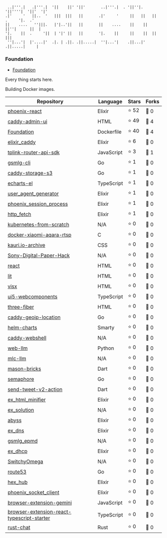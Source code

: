 ```
 ..|'''.|   .|'''.|  '||    ||' '||'       ..|'''.|  . '||''|.   '||''''|  '||'  '|'
.|'     '   ||..  '   |||  |||   ||       .|'     '     ||   ||   ||  .     '|.  .'
||    ....   ''|||.   |'|..'||   ||       ||    ....    ||    ||  ||''|      ||  |
'|.    ||  .     '||  | '|' ||   ||       '|.    ||     ||    ||  ||          |||
 ''|...'|  |'....|'  .|. | .||. .||.....|  ''|...'|    .||...|'  .||.....|     |

```

### Foundation

- [Foundation](https://github.com/gsmlg-dev/Foundation)

Every thing starts here.

Building Docker images.

<!--START_SECTION:repositories-->
| Repository | Language | Stars | Forks |
|---|---|---|---|
| [phoenix-react](https://github.com/gsmlg-dev/phoenix-react) | Elixir | ⭐️ 52 | 🍴 0 |
| [caddy-admin-ui](https://github.com/gsmlg-dev/caddy-admin-ui) | HTML | ⭐️ 49 | 🍴 4 |
| [Foundation](https://github.com/gsmlg-dev/Foundation) | Dockerfile | ⭐️ 40 | 🍴 4 |
| [elixir_caddy](https://github.com/gsmlg-dev/elixir_caddy) | Elixir | ⭐️ 6 | 🍴 0 |
| [tplink-router-api-sdk](https://github.com/gsmlg-dev/tplink-router-api-sdk) | JavaScript | ⭐️ 3 | 🍴 1 |
| [gsmlg-cli](https://github.com/gsmlg-dev/gsmlg-cli) | Go | ⭐️ 1 | 🍴 0 |
| [caddy-storage-s3](https://github.com/gsmlg-dev/caddy-storage-s3) | Go | ⭐️ 1 | 🍴 0 |
| [echarts-el](https://github.com/gsmlg-dev/echarts-el) | TypeScript | ⭐️ 1 | 🍴 0 |
| [user_agent_generator](https://github.com/gsmlg-dev/user_agent_generator) | Elixir | ⭐️ 1 | 🍴 0 |
| [phoenix_session_process](https://github.com/gsmlg-dev/phoenix_session_process) | Elixir | ⭐️ 1 | 🍴 0 |
| [http_fetch](https://github.com/gsmlg-dev/http_fetch) | Elixir | ⭐️ 1 | 🍴 0 |
| [kubernetes-from-scratch](https://github.com/gsmlg-dev/kubernetes-from-scratch) | N/A | ⭐️ 0 | 🍴 0 |
| [docker-xiaomi-aqara-rtsp](https://github.com/gsmlg-dev/docker-xiaomi-aqara-rtsp) | C | ⭐️ 0 | 🍴 0 |
| [kauri.io-archive](https://github.com/gsmlg-dev/kauri.io-archive) | CSS | ⭐️ 0 | 🍴 0 |
| [Sony-Digital-Paper-Hack](https://github.com/gsmlg-dev/Sony-Digital-Paper-Hack) | N/A | ⭐️ 0 | 🍴 0 |
| [react](https://github.com/gsmlg-dev/react) | HTML | ⭐️ 0 | 🍴 0 |
| [lit](https://github.com/gsmlg-dev/lit) | HTML | ⭐️ 0 | 🍴 0 |
| [visx](https://github.com/gsmlg-dev/visx) | HTML | ⭐️ 0 | 🍴 0 |
| [ui5-webcomponents](https://github.com/gsmlg-dev/ui5-webcomponents) | TypeScript | ⭐️ 0 | 🍴 0 |
| [three-fiber](https://github.com/gsmlg-dev/three-fiber) | HTML | ⭐️ 0 | 🍴 0 |
| [caddy-geoip-location](https://github.com/gsmlg-dev/caddy-geoip-location) | Go | ⭐️ 0 | 🍴 0 |
| [helm-charts](https://github.com/gsmlg-dev/helm-charts) | Smarty | ⭐️ 0 | 🍴 0 |
| [caddy-webshell](https://github.com/gsmlg-dev/caddy-webshell) | N/A | ⭐️ 0 | 🍴 0 |
| [web-llm](https://github.com/gsmlg-dev/web-llm) | Python | ⭐️ 0 | 🍴 0 |
| [mlc-llm](https://github.com/gsmlg-dev/mlc-llm) | N/A | ⭐️ 0 | 🍴 0 |
| [mason-bricks](https://github.com/gsmlg-dev/mason-bricks) | Dart | ⭐️ 0 | 🍴 0 |
| [semaphore](https://github.com/gsmlg-dev/semaphore) | Go | ⭐️ 0 | 🍴 0 |
| [send-tweet-v2-action](https://github.com/gsmlg-dev/send-tweet-v2-action) | Dart | ⭐️ 0 | 🍴 0 |
| [ex_html_minifier](https://github.com/gsmlg-dev/ex_html_minifier) | Elixir | ⭐️ 0 | 🍴 0 |
| [ex_solution](https://github.com/gsmlg-dev/ex_solution) | N/A | ⭐️ 0 | 🍴 0 |
| [abyss](https://github.com/gsmlg-dev/abyss) | Elixir | ⭐️ 0 | 🍴 0 |
| [ex_dns](https://github.com/gsmlg-dev/ex_dns) | Elixir | ⭐️ 0 | 🍴 0 |
| [gsmlg_epmd](https://github.com/gsmlg-dev/gsmlg_epmd) | N/A | ⭐️ 0 | 🍴 0 |
| [ex_dhcp](https://github.com/gsmlg-dev/ex_dhcp) | Elixir | ⭐️ 0 | 🍴 0 |
| [SwitchyOmega](https://github.com/gsmlg-dev/SwitchyOmega) | N/A | ⭐️ 0 | 🍴 0 |
| [route53](https://github.com/gsmlg-dev/route53) | Go | ⭐️ 0 | 🍴 0 |
| [hex_hub](https://github.com/gsmlg-dev/hex_hub) | Elixir | ⭐️ 0 | 🍴 0 |
| [phoenix_socket_client](https://github.com/gsmlg-dev/phoenix_socket_client) | Elixir | ⭐️ 0 | 🍴 0 |
| [browser-extension-gemini](https://github.com/gsmlg-dev/browser-extension-gemini) | JavaScript | ⭐️ 0 | 🍴 0 |
| [browser-extension-react-typescript-starter](https://github.com/gsmlg-dev/browser-extension-react-typescript-starter) | TypeScript | ⭐️ 0 | 🍴 0 |
| [rust-chat](https://github.com/gsmlg-dev/rust-chat) | Rust | ⭐️ 0 | 🍴 0 |

<!--END_SECTION:repositories-->
